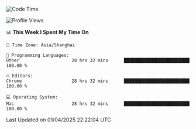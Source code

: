 <!--START_SECTION:waka-->
![Code Time](http://img.shields.io/badge/Code%20Time-3%2C729%20hrs%2043%20mins-blue)

![Profile Views](http://img.shields.io/badge/Profile%20Views-3-blue)

📊 **This Week I Spent My Time On** 

```text
🕑︎ Time Zone: Asia/Shanghai

💬 Programming Languages: 
Other                    28 hrs 32 mins      █████████████████████████   100.00 % 

🔥 Editors: 
Chrome                   28 hrs 32 mins      █████████████████████████   100.00 % 

💻 Operating System: 
Mac                      28 hrs 32 mins      █████████████████████████   100.00 % 
```


 Last Updated on 01/04/2025 22:22:04 UTC
<!--END_SECTION:waka-->